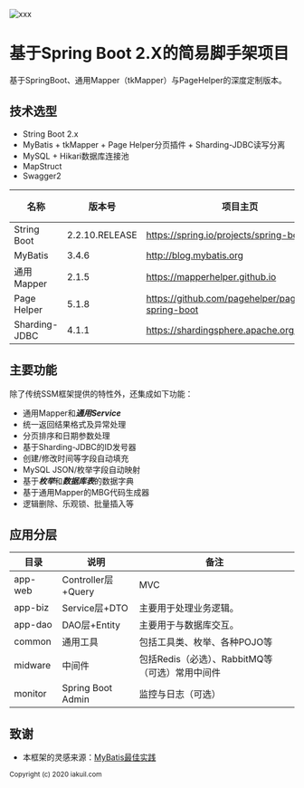 ![xxx](https://repository-images.githubusercontent.com/168498776/44575b00-3555-11eb-8591-5f432aa8fcb2)

# 基于Spring Boot 2.X的简易脚手架项目
基于SpringBoot、通用Mapper（tkMapper）与PageHelper的深度定制版本。

## 技术选型
* String Boot 2.x
* MyBatis + tkMapper + Page Helper分页插件 + Sharding-JDBC读写分离
* MySQL + Hikari数据库连接池
* MapStruct
* Swagger2
 
|名称|版本号|项目主页|简介|
|---|---|---|---|
|String Boot|2.2.10.RELEASE|https://spring.io/projects/spring-boot/||
|MyBatis|3.4.6|http://blog.mybatis.org||
|通用Mapper|2.1.5|https://mapperhelper.github.io||
|Page Helper|5.1.8|https://github.com/pagehelper/pagehelper-spring-boot||
|Sharding-JDBC|4.1.1|https://shardingsphere.apache.org/||

## 主要功能
除了传统SSM框架提供的特性外，还集成如下功能：
* 通用Mapper和***通用Service***
* 统一返回结果格式及异常处理
* 分页排序和日期参数处理
* 基于Sharding-JDBC的ID发号器
* 创建/修改时间等字段自动填充
* MySQL JSON/枚举字段自动映射
* 基于***枚举***和***数据库表***的数据字典
* 基于通用Mapper的MBG代码生成器
* 逻辑删除、乐观锁、批量插入等

## 应用分层
|目录|说明|备注|
|---|---|---|
|app-web|Controller层+Query|MVC|
|app-biz|Service层+DTO|主要用于处理业务逻辑。|
|app-dao|DAO层+Entity|主要用于与数据库交互。|
|common|通用工具|包括工具类、枚举、各种POJO等|
|midware|中间件|包括Redis（必选）、RabbitMQ等（可选）常用中间件|
|monitor|Spring Boot Admin|监控与日志（可选）|

## 致谢
* 本框架的灵感来源：[MyBatis最佳实践](https://blog.csdn.net/zollty/article/details/86143544)

<sub>Copyright (c) 2020 iakuil.com</sub>